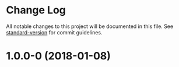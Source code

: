 # Change Log

All notable changes to this project will be documented in this file. See [standard-version](https://github.com/conventional-changelog/standard-version) for commit guidelines.

<a name="1.0.0-0"></a>
# 1.0.0-0 (2018-01-08)

